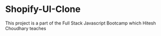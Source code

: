# Shopify-UI-Clone
This project is a part of the Full Stack Javascript Bootcamp which Hitesh Choudhary teaches
